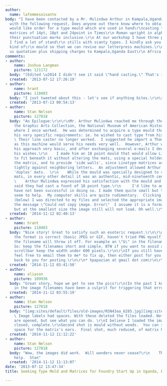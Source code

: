 ```yaml
---
author:
  name: lafemmesoixante
body: "I have been contacted by a Mr. Mulindwa Arthur in Kampala,Uganda East\r\nAfrica
  with the following request. Does anyone out there know where to obtain this material?\r\nThanks.\r\n\r\n\"I
  would like order for a type mould which are used in hand\r\ncasting type, plus its
  matrices of 14pt, 18pt and 24point in Times\r\n Roman upright in alpha-numeric and
  their punctuation marks inclusive.\r\n At our workshop I have three platen letterpress,
  I find a lot of stand\r\n stills with scanty types. I kindly ask you to get us this
  kind of\r\n mould so that we can revive our letterpress machines.\r\n Kindly send
  us quotation plus shipping charges to Kampala,Uganda East\r\n Africa. \""
comments:
- author:
    name: Joshua Langman
    picture: 121172
  body: "[Edited \u2014 I didn't see it said \"hand casting.\" That's interesting.]"
  created: '2013-07-12 17:26:19'
- author:
    name: hrant
    picture: 110403
  body: "I just tweeted about this - let's see if anything bites.\r\n\r\nhhp\r\n"
  created: '2013-07-13 00:54:13'
- author:
    name: Stan Nelson
    picture: 127818
  body: "An Epilogue:\r\n\r\nMr. Arthur Mulindwa reached me through the office of
    the Graphic Arts Collection, the National Museum of American History, the Smithsonian,
    where I once worked.  He was determined to acquire a type mould that would meet
    his very specific requirements: ie. he wished to cast type from his Linotype matrices.
    \ Their line caster no longer worked.  I suggested he import a Thompson type caster
    as this machine would serve his needs very well.  However, Arthur wished to keep
    his approach very basic, and after exchanging several e-mails I decided to accommodate
    his wishes.\r\n    I made him an 18 point mould that would allow Linotype matrices
    to fit beneath it without altering the mats, using a special holder to support
    the matrix, and to provide 'side walls', since Linotype matrices are made to fit
    tightly against neighboring letters.  An adjustment allowed Arthur to cast from
    'duplex' mats.  \r\n    While the mould was specially designed to cast from Linotype
    mats, in every other detail it was an authentic, mid-nineteenth century hand mould.\r\n
    \    Arthur Mulindwa expressed his satisfaction with the mould and within a month
    said they had cast a fount of 18 point type.\r\n     I'd like to add images but
    have not been successful in doing so. I made them quite small but this did not
    seem to help.  My computer skills are quite rudimentary.  Clicking on Insert image
    (below) I was directed to my files and selected the appropriate image, but received
    the message \"Could not copy image. Error\"  I assume it is a formatting problem,
    but at the smallest size the image still will not load. Oh well.\r\n"
  created: '2014-11-12 02:40:13'
- author:
    name: hrant
    picture: 110403
  body: "Nice story! Great to satisfy such an esoteric request.\r\n\r\nInserting images:\r\nAssuming
    the format is correct (basic JPEG or GIF, haven't tried PNG myself) sometimes
    the filename will throw it off. For example an \"&\" in the filename won't work.
    So: keep the filenames short and simple. BTW if you want to avoid a horizontal
    scrollbar keep the width under 600 pixels.\r\n\r\nIf you still have trouble please
    feel free to email them to me* to fix up, then either post for you or send them
    back to you for posting.\r\n\r\n* hpapazian at gmail dot com\r\n\r\nhhp\r\n"
  created: '2014-11-12 03:41:50'
- author:
    name: eliason
    picture: 109936
  body: "Great story, hope we get to see the pics!\r\n(In the past I know that spaces
    in the image filenames have been a culprit for triggering that error.)"
  created: '2014-11-12 03:55:19'
- author:
    name: Stan Nelson
    picture: 127818
  body: "[img:sites/default/files/old-images/RSN43aa_6285.jpg][img:sites/default/files/old-images/RSN43dd_6425.jpg][img:sites/default/files/old-images/RSN43abcopy_5165.jpg]\r\n\r\nOK.
    \ Image labels had spaces. With these deleted the files loaded. Not sure how they
    are opened, but see what you can do. \r\nI believe I loaded the image of the mould
    closed, complete.\r\nSecond shot is mould without woods.  You can see how I created
    space for the matrix's ears.  Final shot, much reduced, of matrix holder."
  created: '2014-11-12 11:12:22'
- author:
    name: Stan Nelson
    picture: 127818
  body: "Wow, the images did work.  Will wonders never cease?\r\n    Thanks for the
    help.  Stan"
  created: '2014-11-12 11:13:07'
date: '2013-07-12 13:47:34'
title: Seeking Type Mold and Matrices for Foundry Start Up in Uganda, East Africa

---
```

